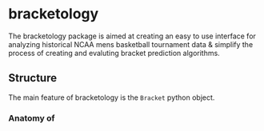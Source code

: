 # bracketology
The bracketology package is aimed at creating an easy to use interface for 
analyzing historical NCAA mens basketball tournament data & simplify the
process of creating and evaluting bracket prediction algorithms.

## Structure
The main feature of bracketology is the `Bracket` python object.

### Anatomy of
